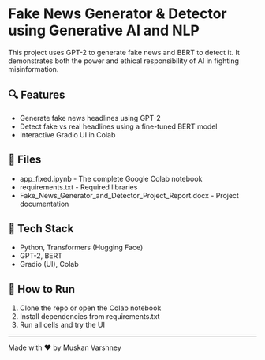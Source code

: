 # Fake News Generator & Detector using Generative AI and NLP

This project uses GPT-2 to generate fake news and BERT to detect it. It demonstrates both the power and ethical responsibility of AI in fighting misinformation.

## 🔍 Features
- Generate fake news headlines using GPT-2
- Detect fake vs real headlines using a fine-tuned BERT model
- Interactive Gradio UI in Colab

## 📁 Files
- app_fixed.ipynb - The complete Google Colab notebook
- requirements.txt - Required libraries
- Fake_News_Generator_and_Detector_Project_Report.docx - Project documentation

## 🧠 Tech Stack
- Python, Transformers (Hugging Face)
- GPT-2, BERT
- Gradio (UI), Colab

## 🚀 How to Run
1. Clone the repo or open the Colab notebook
2. Install dependencies from requirements.txt
3. Run all cells and try the UI

---

Made with ❤ by Muskan Varshney
